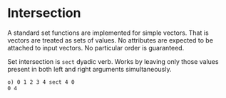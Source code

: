 # Intersection

A standard set functions are implemented for simple vectors. That is vectors are treated as sets of values. No attributes are expected to be attached to input vectors. No particular order is guaranteed.

Set intersection is ```sect``` dyadic verb. Works by leaving only those values present in both left and right arguments simultaneously.

```o
o) 0 1 2 3 4 sect 4 0
0 4
```
